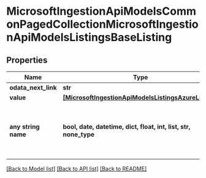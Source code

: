 # MicrosoftIngestionApiModelsCommonPagedCollectionMicrosoftIngestionApiModelsListingsBaseListing


## Properties
Name | Type | Description | Notes
------------ | ------------- | ------------- | -------------
**odata_next_link** | **str** |  | [optional] 
**value** | [**[MicrosoftIngestionApiModelsListingsAzureListing]**](MicrosoftIngestionApiModelsListingsAzureListing.md) |  | [optional] 
**any string name** | **bool, date, datetime, dict, float, int, list, str, none_type** | any string name can be used but the value must be the correct type | [optional]

[[Back to Model list]](../README.md#documentation-for-models) [[Back to API list]](../README.md#documentation-for-api-endpoints) [[Back to README]](../README.md)


